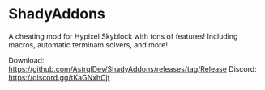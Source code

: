 # ShadyAddons

A cheating mod for Hypixel Skyblock with tons of features! Including macros, automatic terminam solvers, and more!


Download: https://github.com/AstrqlDev/ShadyAddons/releases/tag/Release
Discord: https://discord.gg/tKaGNxhCjt 
